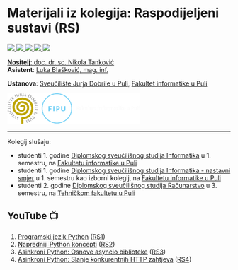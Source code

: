 # Materijali iz kolegija: Raspodijeljeni sustavi (RS)

<p>
  <a href="https://www.python.org/" target="_blank">  <img src="https://img.shields.io/badge/Python-FFD43B?style=for-the-badge&logo=python&logoColor=blue" />
      <a href="https://fastapi.tiangolo.com/" target="_blank">  <img src="https://img.shields.io/badge/fastapi-109989?style=for-the-badge&logo=FASTAPI&logoColor=white" />
  <a href="https://www.docker.com/" target="_blank">  <img src="https://img.shields.io/badge/docker-%230db7ed.svg?style=for-the-badge&logo=docker&logoColor=white" />
  <a href="https://docs.aws.amazon.com/amazondynamodb/latest/developerguide/DynamoDBLocal.DownloadingAndRunning.html" target="_blank">  <img src="https://img.shields.io/badge/Amazon%20DynamoDB-4053D6?style=for-the-badge&logo=Amazon%20DynamoDB&logoColor=white" />
  <a href="https://nginx.org/en/" target="_blank">  <img src="https://img.shields.io/badge/nginx-%23009639.svg?style=for-the-badge&logo=nginx&logoColor=white" />
</p>

**Nositelj**: [doc. dr. sc. Nikola Tanković](https://fipu.unipu.hr/fipu/nikola.tankovic)  
**Asistent**: [Luka Blašković, mag. inf.](https://fipu.unipu.hr/fipu/luka.blaskovic)

**Ustanova**: [Sveučilište Jurja Dobrile u Puli](https://www.unipu.hr/), [Fakultet informatike u Puli](https://fipu.unipu.hr/)

<picture>
  <source media="(prefers-color-scheme: dark)" srcset="https://raw.githubusercontent.com/lukablaskovic/FIPU-WA/refs/heads/main/FIPU_UNIPU_white.png">
  <source media="(prefers-color-scheme: light)" srcset="https://raw.githubusercontent.com/lukablaskovic/FIPU-WA/refs/heads/main/FIPU_UNIPU.png">
  <img alt="Fakultet informatike u Puli (materijali iz kolegija Raspodijeljeni sustavi - Luka Blašković)" 
       src="https://raw.githubusercontent.com/lukablaskovic/FIPU-WA/refs/heads/main/FIPU_UNIPU_white.png" width="300">
</picture>

---

Kolegij slušaju:
- studenti 1. godine [Diplomskog sveučilišnog studija Informatika](https://fipu.unipu.hr/fipu/studijski_programi/diplomski_sveucilisni_studij_informatika) u 1. semestru, na [Fakultetu informatike u Puli](https://fipu.unipu.hr/fipu)
- studenti 1. godine [Diplomskog sveučilišnog studija Informatika - nastavni smjer](https://fipu.unipu.hr/fipu/studijski_programi/diplomski_sveucilisni_studij_informatika_nastavni_smjer) u 1. semestru kao izborni kolegij, na [Fakultetu informatike u Puli](https://fipu.unipu.hr/fipu)
- studenti 2. godine [Diplomskog sveučilišnog studija Računarstvo](https://tfpu.unipu.hr/tfpu/studijski_programi/diplomski/racunarstvo) u 3. semestru, na [Tehničkom fakultetu u Puli](https://tfpu.unipu.hr/tfpu)


## YouTube 📺

1. [Programski jezik Python](https://youtu.be/kXePMgkIHsI) ([RS1](https://github.com/lukablaskovic/FIPU-RS/tree/main/RS1%20-%20Ponavljanje%20Pythona))
2. [Napredniji Python koncepti](https://youtu.be/ql80nc2oGR4) ([RS2](https://github.com/lukablaskovic/FIPU-RS/tree/main/RS2%20-%20Napredniji%20Python%20koncepti))
3. [Asinkroni Python: Osnove asyncio biblioteke](https://youtu.be/f5pmXZnoA0M) ([RS3](https://github.com/lukablaskovic/FIPU-RS/tree/main/RS3%20-%20Asinkroni%20Python%20-%20Osnove%20asyncio%20biblioteke))
4. [Asinkroni Python: Slanje konkurentnih HTTP zahtjeva](https://youtu.be/XdmGpfCJbaE) ([RS4](https://github.com/lukablaskovic/FIPU-RS/tree/main/RS4%20-%20Asinkroni%20Python%20-%20Slanje%20konkurentnih%20HTTP%20zahtjeva))

